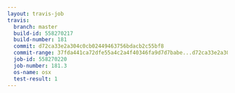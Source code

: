 ```yaml
---
layout: travis-job
travis:
  branch: master
  build-id: 558270217
  build-number: 181
  commit: d72ca33e2a304c0cb02449463756bdacb2c55bf8
  commit-range: 37fda441ca72dfe55a4c2a4f40346fa9d7d7babe...d72ca33e2a304c0cb02449463756bdacb2c55bf8
  job-id: 558270220
  job-number: 181.3
  os-name: osx
  test-result: 1
---
```

